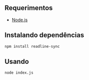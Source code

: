 ## Requerimentos

- [Node.js](https://nodejs.org/)


## Instalando dependências

```sh
npm install readline-sync
```

## Usando

```sh
node index.js
```
